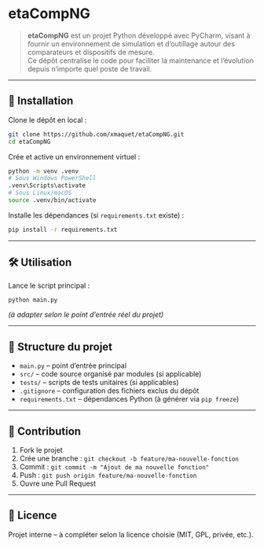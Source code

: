 # etaCompNG

> **etaCompNG** est un projet Python développé avec PyCharm, visant à fournir un environnement de simulation et d’outillage autour des comparateurs et dispositifs de mesure.  
> Ce dépôt centralise le code pour faciliter la maintenance et l’évolution depuis n’importe quel poste de travail.

---

## 🚀 Installation

Clone le dépôt en local :

```bash
git clone https://github.com/xmaquet/etaCompNG.git
cd etaCompNG
```

Crée et active un environnement virtuel :

```bash
python -m venv .venv
# Sous Windows PowerShell
.venv\Scripts\activate
# Sous Linux/macOS
source .venv/bin/activate
```

Installe les dépendances (si `requirements.txt` existe) :

```bash
pip install -r requirements.txt
```

---

## 🛠️ Utilisation

Lance le script principal :

```bash
python main.py
```

*(à adapter selon le point d’entrée réel du projet)*

---

## 📂 Structure du projet

- `main.py` – point d’entrée principal  
- `src/` – code source organisé par modules (si applicable)  
- `tests/` – scripts de tests unitaires (si applicables)  
- `.gitignore` – configuration des fichiers exclus du dépôt  
- `requirements.txt` – dépendances Python (à générer via `pip freeze`)  

---

## 🤝 Contribution

1. Fork le projet  
2. Crée une branche : `git checkout -b feature/ma-nouvelle-fonction`  
3. Commit : `git commit -m "Ajout de ma nouvelle fonction"`  
4. Push : `git push origin feature/ma-nouvelle-fonction`  
5. Ouvre une Pull Request  

---

## 📜 Licence

Projet interne – à compléter selon la licence choisie (MIT, GPL, privée, etc.).
